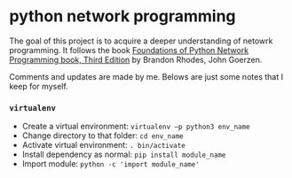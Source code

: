 # python network programming
The goal of this project is to acquire a deeper understanding of netowrk programming. It 
follows the book [Foundations of Python Network Programming book, Third Edition](https://github.com/brandon-rhodes/fopnp) by Brandon Rhodes, John Goerzen. 

Comments and updates are made by me. Belows are just some notes that I keep for myself.

### `virtualenv`
- Create a virtual environment: `virtualenv –p python3 env_name`
- Change directory to that folder: `cd env_name`
- Activate virtual environment: `. bin/activate`
- Install dependency as normal: `pip install module_name`
- Import module: `python -c 'import module_name'`

